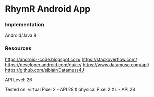 # RhymR Android App

### Implementation

Android/Java 8

### Resources

https://android--code.blogspot.com/
https://stackoverflow.com/
https://developer.android.com/guide/
https://www.datamuse.com/api/
https://github.com/sjblair/Datamuse4J

API Level: 26

 Tested on:
 virtual Pixel 2 - API 28 &
 physical Pixel 2 XL - API 28
